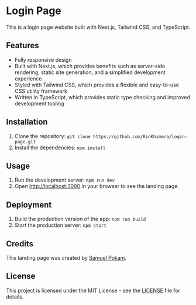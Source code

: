 # Login Page

This is a login page website built with Next.js, Tailwind CSS, and TypeScript.

## Features

- Fully responsive design
- Built with Next.js, which provides benefits such as server-side rendering, static site generation, and a simplified development experience
- Styled with Tailwind CSS, which provides a flexible and easy-to-use CSS utility framework
- Written in TypeScript, which provides static type checking and improved development tooling

## Installation

1. Clone the repository: `git clone https://github.com/RinKhimera/login-page.git`
2. Install the dependencies: `npm install`

## Usage

1. Run the development server: `npm run dev`
2. Open [http://localhost:3000](http://localhost:3000) in your browser to see the landing page.

## Deployment

1. Build the production version of the app: `npm run build`
2. Start the production server: `npm start`

## Credits

This landing page was created by [Samuel Pokam](https://github.com/RinKhimera).

## License

This project is licensed under the MIT License - see the [LICENSE](LICENSE) file for details.
